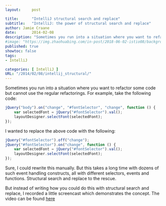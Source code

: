 ```yaml
---
layout:     post

title:      "IntelliJ structural search and replace"
subtitle:   "IntelliJ: the power of structural search and replace"
author: Jamie Craane
date:       2014-02-08
description: "Sometimes you run into a situation where you want to refactor some code bu"
#image: "https://img.zhaohuabing.com/in-post/2018-06-02-istio08/background.jpg"
published: true
showtoc: false
tags:
- IntelliJ

categories: [ IntelliJ ]
URL: "/2014/02/08/intellij_structural/"
---
```


Sometimes you run into a situation where you want to refactor some code but cannot use the regular refactorings. For example, take the following code:
```javascript
jQuery("body").on("change", "#fontSelector", "change", function () {
    var selectedFont = jQuery("#fontSelector").val();
    layoutDesigner.selectFont(selectedFont);
});
```
I wanted to replace the above code with the following:
```javascript
jQuery("#fontSelector").off("change");
jQuery("#fontSelector").on("change", function () {
    var selectedFont = jQuery("#fontSelector").val();
    layoutDesigner.selectFont(selectedFont);
});
```
Sure, I could rewrite this manually. But this takes a long time with dozens of such event handling constructs, all with different selectors, events and functions. Structural search and replace to the rescue.

But instead of writing how you could do this with structural search and replace, I recorded a little screencast which demonstrates the concept. The video can be found [here](https://www.youtube.com/watch?v=Jb-YNgDClKg)
